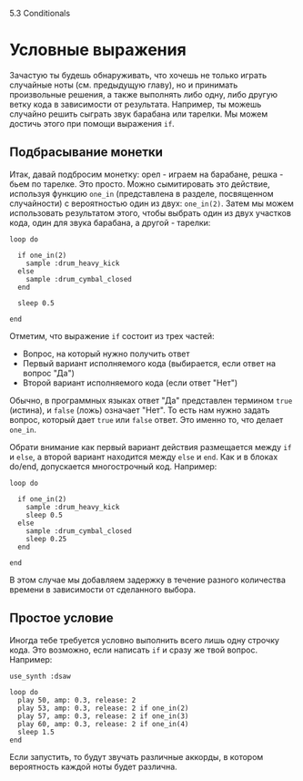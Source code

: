 5.3 Conditionals

# Условные выражения

Зачастую ты будешь обнаруживать, что хочешь не только играть случайные ноты (см.
предыдущую главу), но и принимать произвольные решения, а также выполнять либо
одну, либо другую ветку кода в зависимости от результата. Например, ты можешь
случайно решить сыграть звук барабана или тарелки. Мы можем достичь этого при
помощи выражения `if`.

## Подбрасывание монетки

Итак, давай подбросим монетку: орел - играем на барабане, решка - бьем по тарелке.
Это просто. Можно сымитировать это действие, используя функцию `one_in` (представлена
в разделе, посвященном случайности) с вероятностью один из двух: `one_in(2)`. Затем
мы можем использовать результатом этого, чтобы выбрать один из двух участков кода,
один для звука барабана, а другой - тарелки:

```
loop do

  if one_in(2)
    sample :drum_heavy_kick
  else
    sample :drum_cymbal_closed
  end

  sleep 0.5

end
```

Отметим, что выражение `if` состоит из трех частей:

* Вопрос, на который нужно получить ответ
* Первый вариант исполняемого кода (выбирается, если ответ на вопрос "Да")
* Второй вариант исполняемого кода (если ответ "Нет")

Обычно, в программных языках ответ "Да" представлен термином `true` (истина),
и `false` (ложь) означает "Нет". То есть нам нужно задать вопрос, который дает
`true` или `false` ответ. Это именно то, что делает `one_in`.

Обрати внимание как первый вариант действия размещается между `if` и `else`, а
второй вариант находится между `else` и `end`. Как и в блоках do/end, допускается
многострочный код. Например:

```
loop do

  if one_in(2)
    sample :drum_heavy_kick
    sleep 0.5
  else
    sample :drum_cymbal_closed
    sleep 0.25
  end

end
```

В этом случае мы добавляем задержку в течение разного количества времени в
зависимости от сделанного выбора.

## Простое условие

Иногда тебе требуется условно выполнить всего лишь одну строчку кода. Это возможно,
если написать `if` и сразу же твой вопрос. Например:

```
use_synth :dsaw

loop do
  play 50, amp: 0.3, release: 2
  play 53, amp: 0.3, release: 2 if one_in(2)
  play 57, amp: 0.3, release: 2 if one_in(3)
  play 60, amp: 0.3, release: 2 if one_in(4)
  sleep 1.5
end
```

Если запустить, то будут звучать различные аккорды, в котором вероятность каждой
ноты будет различна.
